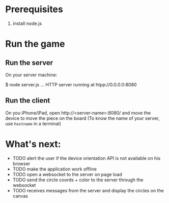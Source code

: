 # Prerequisites

1. install node.js

# Run the game

## Run the server

On your server machine:

  $ node server.js
  ...
  HTTP server running at htpp://0.0.0.0:8080
  
## Run the client

On you iPhone/iPad, open http://&lt;server-name>:8080/ and move the device to move the piece on the board
(To know the name of your server, use `hostname` in a terminal)


# What's next:

* TODO alert the user if the device orientation API is not available on his browser
* TODO make the application work offline
* TODO open a websocket to the server on page load
* TODO send the circle coords + color to the server through the websocket
* TODO receives messages from the server and display the circles on the canvas
